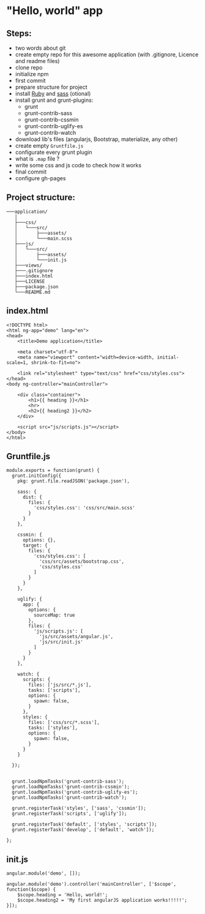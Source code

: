 # "Hello, world" app

## Steps:

 * two words about git
 * create empty repo for this awesome application (with .gitignore, Licence and readme files)
 * clone repo
 * initialize npm
 * first commit
 * prepare structure for project 
 * install [Ruby](https://github.com/oneclick/rubyinstaller2/releases) and [sass](https://sass-scss.ru/install/) (otional)
 * install grunt and grunt-plugins:
   * grunt
   * grunt-contrib-sass
   * grunt-contrib-cssmin
   * grunt-contrib-uglify-es
   * grunt-contrib-watch
 * download lib's files (angularjs, Bootstrap, materialize, any other)
 * create empty `Gruntfile.js`
 * configurate every grunt plugin
 * what is `.map` file ?
 * write some css and js code to check how it works
 * final commit
 * configure gh-pages
 
 ## Project structure:
 
```
───application/
   │
   ├───css/
   │   └───src/
   │       ├───assets/
   │       └───main.scss
   ├───js/
   │   └───src/
   │       ├───assets/
   │       └───init.js
   ├───views/
   ├───.gitignore
   ├───index.html
   ├───LICENSE
   ├───package.json
   └───README.md
```

## index.html

```
<!DOCTYPE html>
<html ng-app="demo" lang="en">
<head>
	<title>Demo application</title>

	<meta charset="utf-8">
    <meta name="viewport" content="width=device-width, initial-scale=1, shrink-to-fit=no">

	<link rel="stylesheet" type="text/css" href="css/styles.css">
</head>
<body ng-controller="mainController">
	
	<div class="container">
		<h1>{{ heading }}</h1>
		<hr>
		<h2>{{ heading2 }}</h2>
	</div>

	<script src="js/scripts.js"></script>
</body>
</html>
```

## Gruntfile.js

```
module.exports = function(grunt) {
  grunt.initConfig({
    pkg: grunt.file.readJSON('package.json'),

    sass: {
      dist: {
        files: {
          'css/styles.css': 'css/src/main.scss'
        }
      }
    },

    cssmin: {
      options: {},
      target: {
        files: {
          'css/styles.css': [
            'css/src/assets/bootstrap.css',
            'css/styles.css'
          ]
        }
      }
    },

    uglify: {
      app: {
        options: {
          sourceMap: true
        },
        files: {
          'js/scripts.js': [
            'js/src/assets/angular.js',
            'js/src/init.js'
          ]
        }
      }
    },

    watch: {
      scripts: {
        files: ['js/src/*.js'],
        tasks: ['scripts'],
        options: {
          spawn: false,
        }
      },
      styles: {
        files: ['css/src/*.scss'],
        tasks: ['styles'],
        options: {
          spawn: false,
        }
      }
    }

  });


  grunt.loadNpmTasks('grunt-contrib-sass');
  grunt.loadNpmTasks('grunt-contrib-cssmin');
  grunt.loadNpmTasks('grunt-contrib-uglify-es');
  grunt.loadNpmTasks('grunt-contrib-watch');

  grunt.registerTask('styles', ['sass', 'cssmin']);
  grunt.registerTask('scripts', ['uglify']);

  grunt.registerTask('default', ['styles', 'scripts']);
  grunt.registerTask('develop', ['default', 'watch']);

};
```

## init.js

```
angular.module('demo', []);

angular.module('demo').controller('mainController', ['$scope', function($scope) {
	$scope.heading = 'Hello, world!';
	$scope.heading2 = 'My first angularJS application works!!!!!';
}]);
```
